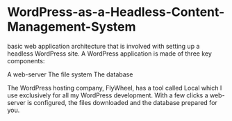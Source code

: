 # WordPress-as-a-Headless-Content-Management-System
basic web application architecture that is involved with setting up a headless WordPress site.
A WordPress application is made of three key components:

A web-server
The file system
The database

The WordPress hosting company, FlyWheel, has a tool called Local which I use exclusively for all my WordPress development. With a few clicks a web-server is configured, the files downloaded and the database prepared for you.
